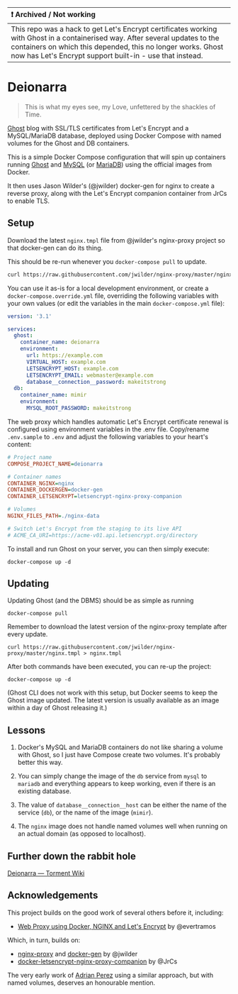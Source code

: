 | ❗ Archived / Not working |
|:--------------------------|
| This repo was a hack to get Let's Encrypt certificates working with Ghost in a containerised way. After several updates to the containers on which this depended, this no longer works. Ghost now has Let's Encrypt support built-in - use that instead. |

# Deionarra

> This is what my eyes see, my Love, unfettered by the shackles of Time.

[Ghost](https://ghost.org) blog with SSL/TLS certificates from Let's Encrypt and a MySQL/MariaDB database, deployed using Docker Compose with named volumes for the Ghost and DB containers.

This is a simple Docker Compose configuration that will spin up containers running [Ghost](https://store.docker.com/images/ghost) and [MySQL](https://store.docker.com/images/mysql) (or [MariaDB](https://store.docker.com/images/mariadb)) using the official images from Docker.

It then uses Jason Wilder's (@jwilder) docker-gen for nginx to create a reverse proxy, along with the Let's Encrypt companion container from JrCs to enable TLS.

## Setup

Download the latest `nginx.tmpl` file from @jwilder's nginx-proxy project so that docker-gen can do its thing.

This should be re-run whenever you `docker-compose pull` to update.

```bash
curl https://raw.githubusercontent.com/jwilder/nginx-proxy/master/nginx.tmpl > nginx.tmpl
```

You can use it as-is for a local development environment, or create a `docker-compose.override.yml` file, overriding the following variables with your own values (or edit the variables in the main `docker-compose.yml` file):

```yaml
version: '3.1'

services:
  ghost:
    container_name: deionarra
    environment:
      url: https://example.com
      VIRTUAL_HOST: example.com
      LETSENCRYPT_HOST: example.com
      LETSENCRYPT_EMAIL: webmaster@example.com
      database__connection__password: makeitstrong
  db:
    container_name: mimir
    environment:
      MYSQL_ROOT_PASSWORD: makeitstrong
```

The web proxy which handles automatic Let's Encrypt certificate renewal is configured using environment variables in the .env file. Copy/rename `.env.sample` to `.env` and adjust the following variables to your heart's content:

```ini
# Project name
COMPOSE_PROJECT_NAME=deionarra

# Container names
CONTAINER_NGINX=nginx
CONTAINER_DOCKERGEN=docker-gen
CONTAINER_LETSENCRYPT=letsencrypt-nginx-proxy-companion

# Volumes
NGINX_FILES_PATH=./nginx-data

# Switch Let's Encrypt from the staging to its live API
# ACME_CA_URI=https://acme-v01.api.letsencrypt.org/directory
```

To install and run Ghost on your server, you can then simply execute:

`docker-compose up -d`

## Updating

Updating Ghost (and the DBMS) should be as simple as running

`docker-compose pull`

Remember to download the latest version of the nginx-proxy template after every update.

`curl https://raw.githubusercontent.com/jwilder/nginx-proxy/master/nginx.tmpl > nginx.tmpl`

After both commands have been executed, you can re-up the project:

`docker-compose up -d`

(Ghost CLI does not work with this setup, but Docker seems to keep the Ghost image updated. The latest version is usually available as an image within a day of Ghost releasing it.)

## Lessons

1. Docker's MySQL and MariaDB containers do not like sharing a volume with Ghost, so I just have Compose create two volumes. It's probably better this way.

2. You can simply change the image of the `db` service from `mysql` to `mariadb` and everything appears to keep working, even if there is an existing database.

3. The value of `database__connection__host` can be either the name of the service (`db`), or the name of the image (`mimir`).

4. The `nginx` image does not handle named volumes well when running on an actual domain (as opposed to localhost).

## Further down the rabbit hole

[Deionarra — Torment Wiki](http://torment.wikia.com/wiki/Deionarra)

## Acknowledgements

This project builds on the good work of several others before it, including:

 - [Web Proxy using Docker, NGINX and Let's Encrypt](https://github.com/evertramos/docker-compose-letsencrypt-nginx-proxy-companion) by @evertramos

 Which, in turn, builds on:

  - [nginx-proxy](https://github.com/jwilder/nginx-proxy) and [docker-gen](https://index.docker.io/u/jwilder/docker-gen/) by @jwilder
  - [docker-letsencrypt-nginx-proxy-companion](https://github.com/JrCs/docker-letsencrypt-nginx-proxy-companion) by @JrCs

The very early work of [Adrian Perez](https://adrianperez.org/advanced-deployment-of-ghost-in-2-minutes-with-docker/) using a similar approach, but with named volumes, deserves an honourable mention.
